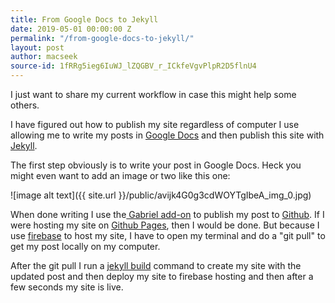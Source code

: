 ```yaml
---
title: From Google Docs to Jekyll
date: 2019-05-01 00:00:00 Z
permalink: "/from-google-docs-to-jekyll/"
layout: post
author: macseek
source-id: 1fRRg5ieg6IuWJ_lZQGBV_r_ICkfeVgvPlpR2D5flnU4
---
```


I just want to share my current workflow in case this might help some others. 

I have figured out how to publish my site regardless of computer I use allowing me to write my posts in [Google Docs](https://www.google.com/docs/about/) and then publish this site with [Jekyll](https://jekyllrb.com/). 

The first step obviously is to write your post in Google Docs. Heck you might even want to add an image or two like this one:

![image alt text]({{ site.url }}/public/avijk4G0g3cdWOYTgIbeA_img_0.jpg)

When done writing I use the[ Gabriel add-on](https://chrome.google.com/webstore/detail/gabriel/okimajjeocnndpifeelaajdebkkbckff?hl=en-GB) to publish my post to [Github](https://github.com/). If I were hosting my site on [Github Pages](https://pages.github.com/), then I would be done. But because I use [firebase](https://firebase.google.com/) to host my site, I have to open my terminal and do a "git pull" to get my post locally on my computer. 

After the git pull I run a [jekyll build](https://jekyllrb.com/docs/usage/) command  to create my site with the updated post and then deploy my site to firebase hosting and then after a few seconds my site is live. 

  

